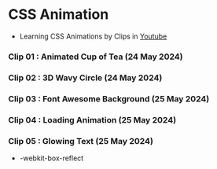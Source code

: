 # CSS Animation
- Learning CSS Animations by Clips in [Youtube](https://youtube.com/playlist?list=PL5e68lK9hEzcZLltZrc3NDlKWS3XygchY&si=5SBDiuqwyLqcqAPM)

### Clip 01 : Animated Cup of Tea (24 May 2024)

### Clip 02 : 3D Wavy Circle (24 May 2024)

### Clip 03 : Font Awesome Background (25 May 2024)

### Clip 04 : Loading Animation (25 May 2024)

### Clip 05 : Glowing Text (25 May 2024)
- -webkit-box-reflect
